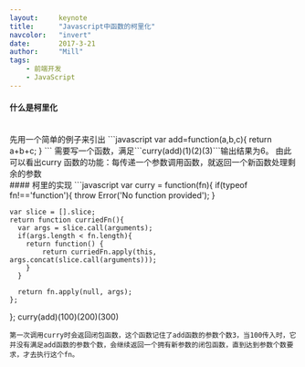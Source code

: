 ```yaml
---
layout:     keynote
title:      "Javascript中函数的柯里化"
navcolor:   "invert"
date:       2017-3-21
author:     "Mill"
tags:
    - 前端开发
    - JavaScript
---
```

#### 什么是柯里化
<br>
先用一个简单的例子来引出
```javascript
var add=function(a,b,c){
    return a+b+c;
}
```
需要写一个函数，满足```curry(add)(1)(2)(3)```输出结果为6。
由此可以看出curry 函数的功能：每传递一个参数调用函数，就返回一个新函数处理剩余的参数
<br>
#### 柯里的实现
```javascript
var curry = function(fn){
    if(typeof fn!=='function'){
        throw Error('No function provided');
    }

    var slice = [].slice;
    return function curriedFn(){
      var args = slice.call(arguments);
      if(args.length < fn.length){
        return function() {
            return curriedFn.apply(this, args.concat(slice.call(arguments)));
        }
      }

      return fn.apply(null, args);
    };
};
curry(add)(100)(200)(300)
```
第一次调用curry时会返回闭包函数，这个函数记住了add函数的参数个数3，当100传入时，它并没有满足add函数的参数个数，会继续返回一个拥有新参数的闭包函数，直到达到参数个数要求，才去执行这个fn。